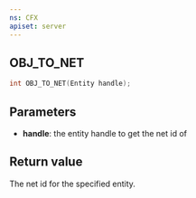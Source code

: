 ```yaml
---
ns: CFX
apiset: server
---
```

## OBJ_TO_NET

```c
int OBJ_TO_NET(Entity handle);
```

## Parameters
* **handle**: the entity handle to get the net id of

## Return value
The net id for the specified entity.
